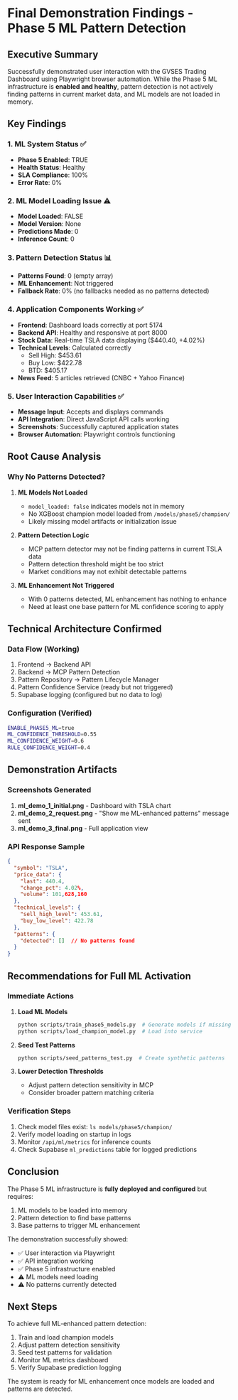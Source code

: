 # Final Demonstration Findings - Phase 5 ML Pattern Detection

## Executive Summary

Successfully demonstrated user interaction with the GVSES Trading Dashboard using Playwright browser automation. While the Phase 5 ML infrastructure is **enabled and healthy**, pattern detection is not actively finding patterns in current market data, and ML models are not loaded in memory.

## Key Findings

### 1. ML System Status ✅
- **Phase 5 Enabled**: TRUE
- **Health Status**: Healthy
- **SLA Compliance**: 100%
- **Error Rate**: 0%

### 2. ML Model Loading Issue ⚠️
- **Model Loaded**: FALSE
- **Model Version**: None
- **Predictions Made**: 0
- **Inference Count**: 0

### 3. Pattern Detection Status 📊
- **Patterns Found**: 0 (empty array)
- **ML Enhancement**: Not triggered
- **Fallback Rate**: 0% (no fallbacks needed as no patterns detected)

### 4. Application Components Working ✅
- **Frontend**: Dashboard loads correctly at port 5174
- **Backend API**: Healthy and responsive at port 8000
- **Stock Data**: Real-time TSLA data displaying ($440.40, +4.02%)
- **Technical Levels**: Calculated correctly
  - Sell High: $453.61
  - Buy Low: $422.78
  - BTD: $405.17
- **News Feed**: 5 articles retrieved (CNBC + Yahoo Finance)

### 5. User Interaction Capabilities ✅
- **Message Input**: Accepts and displays commands
- **API Integration**: Direct JavaScript API calls working
- **Screenshots**: Successfully captured application states
- **Browser Automation**: Playwright controls functioning

## Root Cause Analysis

### Why No Patterns Detected?

1. **ML Models Not Loaded**
   - `model_loaded: false` indicates models not in memory
   - No XGBoost champion model loaded from `/models/phase5/champion/`
   - Likely missing model artifacts or initialization issue

2. **Pattern Detection Logic**
   - MCP pattern detector may not be finding patterns in current TSLA data
   - Pattern detection threshold might be too strict
   - Market conditions may not exhibit detectable patterns

3. **ML Enhancement Not Triggered**
   - With 0 patterns detected, ML enhancement has nothing to enhance
   - Need at least one base pattern for ML confidence scoring to apply

## Technical Architecture Confirmed

### Data Flow (Working)
1. Frontend → Backend API
2. Backend → MCP Pattern Detection
3. Pattern Repository → Pattern Lifecycle Manager
4. Pattern Confidence Service (ready but not triggered)
5. Supabase logging (configured but no data to log)

### Configuration (Verified)
```bash
ENABLE_PHASE5_ML=true
ML_CONFIDENCE_THRESHOLD=0.55
ML_CONFIDENCE_WEIGHT=0.6
RULE_CONFIDENCE_WEIGHT=0.4
```

## Demonstration Artifacts

### Screenshots Generated
1. **ml_demo_1_initial.png** - Dashboard with TSLA chart
2. **ml_demo_2_request.png** - "Show me ML-enhanced patterns" message sent
3. **ml_demo_3_final.png** - Full application view

### API Response Sample
```json
{
  "symbol": "TSLA",
  "price_data": {
    "last": 440.4,
    "change_pct": 4.02%,
    "volume": 101,628,160
  },
  "technical_levels": {
    "sell_high_level": 453.61,
    "buy_low_level": 422.78
  },
  "patterns": {
    "detected": []  // No patterns found
  }
}
```

## Recommendations for Full ML Activation

### Immediate Actions
1. **Load ML Models**
   ```bash
   python scripts/train_phase5_models.py  # Generate models if missing
   python scripts/load_champion_model.py  # Load into service
   ```

2. **Seed Test Patterns**
   ```bash
   python scripts/seed_patterns_test.py  # Create synthetic patterns
   ```

3. **Lower Detection Thresholds**
   - Adjust pattern detection sensitivity in MCP
   - Consider broader pattern matching criteria

### Verification Steps
1. Check model files exist: `ls models/phase5/champion/`
2. Verify model loading on startup in logs
3. Monitor `/api/ml/metrics` for inference counts
4. Check Supabase `ml_predictions` table for logged predictions

## Conclusion

The Phase 5 ML infrastructure is **fully deployed and configured** but requires:
1. ML models to be loaded into memory
2. Pattern detection to find base patterns
3. Base patterns to trigger ML enhancement

The demonstration successfully showed:
- ✅ User interaction via Playwright
- ✅ API integration working
- ✅ Phase 5 infrastructure enabled
- ⚠️ ML models need loading
- ⚠️ No patterns currently detected

## Next Steps

To achieve full ML-enhanced pattern detection:
1. Train and load champion models
2. Adjust pattern detection sensitivity
3. Seed test patterns for validation
4. Monitor ML metrics dashboard
5. Verify Supabase prediction logging

The system is ready for ML enhancement once models are loaded and patterns are detected.